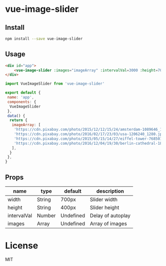 # vue-image-slider


## Install

```bash
npm install --save vue-image-slider
```

## Usage


```HTML
<div id="app">
	<vue-image-slider :images="imageArray" :intervalVal=3000 :height=700 :width=1200 />
</div>
```

```JavaScript
import VueImageSlider from 'vue-image-slider'

export default {
 name: 'app',
 components: {
  VueImageSlider
 },
 data() {
  return {
   imageArray: [
    'https://cdn.pixabay.com/photo/2015/12/12/15/24/amsterdam-1089646_1280.jpg',
    'https://cdn.pixabay.com/photo/2016/02/17/23/03/usa-1206240_1280.jpg',
    'https://cdn.pixabay.com/photo/2015/05/15/14/27/eiffel-tower-768501_1280.jpg',
    'https://cdn.pixabay.com/photo/2016/12/04/19/30/berlin-cathedral-1882397_1280.jpg'
   ],
  }
 },
}
```

## Props



| name            | type                             | default    | description                                                            |
| --------------- | -------------------------------- | ---------- | ---------------------------------------------------------------------- |
| width           | String                           | 700px       | Slider width                                                           |
| height          | String                           | 400px      | Slider height                                                          |
| intervalVal       | Number                           | Undefined       | Delay of autoplay                   |
| images    | Array                         | Undefined | Array of images   |



# License

MIT
